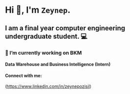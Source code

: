 # **Hi 👋, I'm `Zeynep`.** 

## I am a final year computer engineering undergraduate student. :computer:

### 🔭 I’m currently working on BKM
#### Data Warehouse and Business Intelligence (Intern)


#### Connect with me:
(https://www.linkedin.com/in/zeynepozisil)
<!--
**zeynepozisil/zeynepozisil** is a ✨ _special_ ✨ repository because its `README.md` (this file) appears on your GitHub profile.

Here are some ideas to get you started:

- 🔭 I’m currently working on ...
- 🌱 I’m currently learning ...
- 👯 I’m looking to collaborate on ...
- 🤔 I’m looking for help with ...
- 💬 Ask me about ...
- 📫 How to reach me: ...
- 😄 Pronouns: ...
- ⚡ Fun fact: ...
